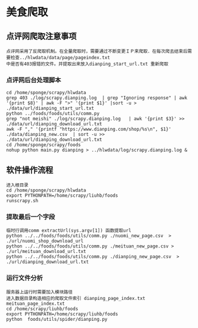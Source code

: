 # 美食爬取

## 点评网爬取注意事项
    点评网采用了反爬取机制。在全量爬取时，需要通过不断变更ＩＰ来爬取．在每次爬去结束后需要检查../hlwdata/data/page/pageindex.txt
    中是否有403报错的文件。并提取出来放入dianping_start_url.txt 重新爬取
### 点评网后台处理脚本
    cd /home/sponge/scrapy/hlwdata
    grep 403 ./log/scrapy.dianping.log  | grep "Ignoring response" | awk '{print $8}' | awk -F ">" '{print $1}' |sort -u > ./data/url/dianping_start_url.txt
    python ../foods/foods/utils/comm.py
    grep "not meishi" ./log/scrapy.dianping.log   | awk '{print $3}' >> ./data/url/dianping_download_url.txt
    awk -F "," '{printf "https://www.dianping.com/shop/%s\n", $1}' ./data/dianping_new.csv  | sort -u >> ./data/url/dianping_download_url.txt 
    cd /home/sponge/scrapy/foods
    nohup python main.py dianping > ../hlwdata/log/scrapy.dianping.log &

 
## 软件操作流程

    进入根目录
    cd /home/sponge/scrapy/hlwdata
    export PYTHONPATH=/home/scrapy/liuhb/foods
    runscrapy.sh
### 提取最后一个字段
    临时行调用comm extractUrl(sys.argv[1]) 函数提取url
    python ../../foods/foods/utils/comm.py ./nuomi_new_page.csv  > ./url/nuomi_shop_download_url
    python ../../foods/foods/utils/comm.py ./meituan_new_page.csv > ./url/meituan_download_url.txt
    python ../../foods/foods/utils/comm.py ./dianping_new_page.csv  > ./url/dianping_download_url.txt
     
### 运行文件分析
    服务器上运行时需要加入模块路径 
    进入数据目录构造相应的爬取文件索引 dianping_page_index.txt meituan_page_index.txt
    cd /home/scrapy/liuhb/foods
    export PYTHONPATH=/home/scrapy/liuhb/foods
    python  foods/utils/spider/dianping.py